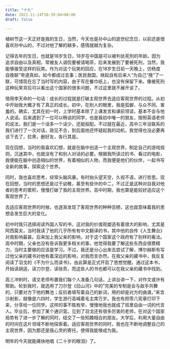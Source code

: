 ```yaml
---
title: "十九"
date: 2021-11-24T10:39:04+08:00
draft: false

---
```


植树节这一天正好是我的生日，当然，今天也是孙中山的逝世纪念日，以前还是很喜欢孙中山的，不过对他了解的越多，感情就越为复杂。

记得去年的生日，也就是18岁生日，18岁在中国是可以被判处死刑的年龄。因为追求自由以及真相，常被友人调侃要被请喝茶，后来发展到了要被死刑，当然，我能够接受这样的玩笑。作为对这个玩笑的回应，在18岁生日前一天晚上，仿杨度自挽联”帝道真如，如今都成过去事；医民救国，继起自有后来人”为自己“挽”了一联，可惜现在忘了当时写的内容，由于写在餐巾纸上，也没有保留下来。像被死刑这种玩笑背后可以看出这个国家的很多问题，不过这里就不展开谈了。

借用李天命的一句话：成长的过程就是打破主观世界去适应客观世界的过程。从初中开始我大概才有了真正的成长。初中，在别人的眼里，我是孤僻、与众不同、害羞的。确实，尤其在初一时，上学时基本除了上课发言和课前领读，基本不会与他人说话。后来遇到了一位可以畅谈的同学，也是我初中唯一的朋友，按照英语老师的说法，我们是一个话多一个话少，还挺般配。不过就在最近，高中三年没联系的我们进行了一次对话，政见不合，到后面他还怀疑起我的动机，我觉得也没必要再谈下去了，拉黑，删好友，各行其是。

现在回想，当时的我喜欢幻想，就是在脑中创造一个主观世界，制定自己的游戏规则，沉迷其中，也就没有了和别人对话的必要。根据我所读过的书、看过的电影，我便能在脑中创造相似的世界，有着相似的人物，而我便是他们的伙伴，一起书写全新的故事，探索这个世界。

同时，我也喜欢思考，经常头脑风暴。有时抬头望天空，久视不语，进行哲思。现在回想，当时的思想还是过于幼稚，甚至有些许的中二，不过正是这种对自我对他者的思考的累积，慢慢打破了我的主观世界。高中时期，我也算是能较好适应这个客观世界了。

去适应客观世界的时候，也逐渐发现了客观世界的种种丑陋，这也就意味着我的思想会发生巨大的变化。

初中时我只选择阅读外国人写的书，这对我的价值观塑造有着很大的影响，尤其是阿西莫夫，当时我读了他的几乎所有有中文翻译的书，其中他的自传《人生舞台》对我影响最甚。后来加上我父亲的影响，对于这个国家这个政府有了别样的看法。高中时期，父亲也没有告诉我更多相关的事，他觉得我要了解这些东西会很费精力，当时主要做的应该是学习。不过，我还是分心出来去尝试了解，博尔赫斯有写过他父亲的藏书对他有着深远的影响，对我而言亦然。在我父亲的藏书中，我反复阅读了羽戈的《不为什么而读书》，由此算是正式开启了思想觉醒。通过这本书，开始读胡适，读刀尔登，读徐贲，而这些人的书也都可以在我父亲的藏书中找到。

高三冲刺时，语文老师布置我们每个人准备几句话，上讲台讲一下，对作文或许有帮助。轮到我时，就选用了刀尔登《旧山河》中的“完美的专制是会与敌手共舞的，只要对方下他的舞池；反抗者填写着自己的新词，用的却是对方的曲谱。”来含沙射影，就像是六四时，学生游行高喊着毛主席万岁。我也有把零八宪章打印下来，分享给一位同学。这样的事不胜枚举，慢慢地我也就成了班里自由一词的代言人。毕业后，参加了某个通识营。见到了羽戈还有很多厉害的老师，在对这个国家局势有了进一步了解的同时，结交了一些知趣相合的朋友。大学后，利用大量自由的时间在这片领域不断地探索着。适应客观世界的同时，我也在不断地调整自己的主观世界，因为那还是我心灵的寄托，使得我能够成为我。

明年的今天就能痛快地唱《二十岁的眼泪》了。
